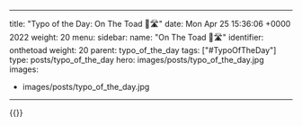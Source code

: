 
---
title: "Typo of the Day: On The Toad 🐸🛣️"
date: Mon Apr 25 15:36:06 +0000 2022
weight: 20
menu:
  sidebar:
    name: "On The Toad 🐸🛣️"
    identifier: onthetoad
    weight: 20
    parent: typo_of_the_day
tags: ["#TypoOfTheDay"]
type: posts/typo_of_the_day
hero: images/posts/typo_of_the_day.jpg
images:
- images/posts/typo_of_the_day.jpg
---


{{<x user="mariatta" id="1518614838666166273">}}

